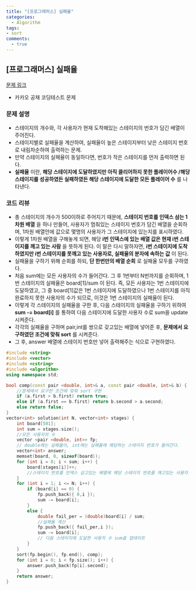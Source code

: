 ```yaml
---
title: "[프로그래머스] 실패율"
categories:
  - Algorithm
tags:
- sort
comments:
  - true
---
```

## [프로그래머스] 실패율

[문제 링크](https://programmers.co.kr/learn/courses/30/lessons/42889)

* 카카오 공채 코딩테스트 문제

### 문제 설명
* 스테이지의 개수와, 각 사용자가 현재 도착해있는 스테이지의 번호가 담긴 배열이 주어진다.
* 스테이지별로 실패율을 계산하여, 실패율이 높은 스테이지부터 낮은 스테이지 번호로 내림차순하여 출력하는 문제.
* 만약 스테이지의 실패율이 동일하다면, 번호가 작은 스테이지를 먼저 출력하면 된다.
* __실패율__ 이란, __해당 스테이지에 도달하였지만 아직 클리어하지 못한 플레이어수 /해당 스테이지를 성공하였든 실패하였든 해당 스테이지에 도달한 모든 플레이어 수__ 를 나타낸다.

### 코드 리뷰
* 총 스테이지의 개수가 500이하로 주어지기 때문에, __스테이지 번호를 인덱스 삼는 1차원 배열__ 을 하나 만들어, 사용자가 멈춰있는 스테이지 번호가 담긴 배열을 순회하며, 1차원 배열안에 값으로 몇명의 사용자가 그 스테이지에 있는지를 표시하였다.
* 이렇게 1차원 배열을 구해놓게 되면, 해당 __i번 인덱스에 있는 배열 값은 현재 i번 스테이지를 깨고 있는 사람__ 을 뜻하게 된다. 이 말은 다시 말하자면, __i번 스테이지에 도착하였지만 i번 스테이지를 못깨고 있는 사용자로, 실패율의 분자에 속하는 값__ 이 된다.
* 실패율을 구하기 위해 순회를 하되, __단 한번만의 배열 순회__ 로 실패율 모두를 구하였다.
* 처음 sum에는 모든 사용자의 수가 들어간다. 그 후 1번부터 N번까지를 순회하며, 1번 스테이지의 실패율은 board[1]/sum 이 된다. 즉, 모든 사용자는 1번 스테이지에 도달하였고, 그 중 board[1]값은 1번 스테이지에 도달하였으나 1번 스테이지를 아직 완료하지 못한 사용자의 수가 되므로, 이것은 1번 스테이지의 실패율이 된다.
* 이렇게 각 스테이지의 실패율을 구한 후, 다음 스테이지의 실패율을 구하기 위하여 __sum -= board[i]__ 를 통하여 다음 스테이지에 도달한 사용자 수로 sum을 update 시켜준다.
* 각각의 실패율을 구하며 pair,int를 쌍으로 갖고있는 배열에 넣어준 후, __문제에서 요구하였던 조건에 맞춰 sort__ 를 시켜준다.
* 그 후, answer 배열에 스테이지 번호만 넣어 출력해주는 식으로 구현하였다.

```cpp
#include <string>
#include <vector>
#include <cstring>
#include <algorithm>
using namespace std;

bool comp(const pair <double, int>& a, const pair <double, int>& b) { 
    //문제에서 요구한 조건에 맞춰 sort 구현
	if (a.first > b.first) return true;
	else if (a.first == b.first) return b.second > a.second;
	else return false;
}
vector<int> solution(int N, vector<int> stages) {
	int board[501];
	int sum = stages.size(); 
    //모든 사용자의 수
	vector <pair <double, int>> fp; 
    // double에는 실패율이, int에는 실패율에 해당하는 스테이지 번호가 들어간다.
	vector<int> answer;
	memset(board, 0, sizeof(board));
	for (int i = 0; i < sum; i++) {
		board[stages[i]]++; 
        //스테이지 번호를 인덱스 삼고있는 배열에 해당 스테이지 번호를 깨고있는 사용자 수를 넣어준다.
	}
	for (int i = 1; i <= N; i++) {
		if (board[i] == 0) {
			fp.push_back({ 0,i });
			sum -= board[i];
		}
		else {
			double fail_per = (double)board[i] / sum; 
            //실패율 계산
			fp.push_back({ fail_per,i });
			sum -= board[i]; 
            // 다음 스테이지에 도달한 사용자 수 sum을 업데이트
		}
	}
	sort(fp.begin(), fp.end(), comp);
	for (int i = 0; i < fp.size(); i++) {
		answer.push_back(fp[i].second);
	}
	return answer;
}
```
